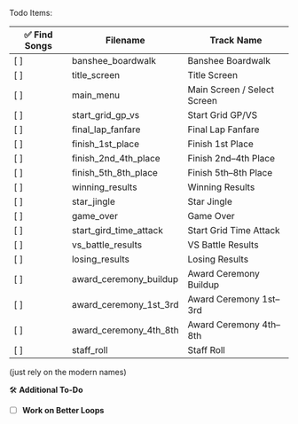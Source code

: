 Todo Items:

| ✅ Find Songs | Filename                  | Track Name                  |
| ------- | ------------------------- | --------------------------- |
| \[ ]    | banshee\_boardwalk        | Banshee Boardwalk           |
| \[ ]    | title\_screen             | Title Screen                |
| \[ ]    | main\_menu                | Main Screen / Select Screen |
| \[ ]    | start\_grid\_gp\_vs       | Start Grid GP/VS            |
| \[ ]    | final\_lap\_fanfare       | Final Lap Fanfare           |
| \[ ]    | finish\_1st\_place        | Finish 1st Place            |
| \[ ]    | finish\_2nd\_4th\_place   | Finish 2nd–4th Place        |
| \[ ]    | finish\_5th\_8th\_place   | Finish 5th–8th Place        |
| \[ ]    | winning\_results          | Winning Results             |
| \[ ]    | star\_jingle              | Star Jingle                 |
| \[ ]    | game\_over                | Game Over                   |
| \[ ]    | start\_gird\_time\_attack | Start Grid Time Attack      |
| \[ ]    | vs\_battle\_results       | VS Battle Results           |
| \[ ]    | losing\_results           | Losing Results              |
| \[ ]    | award\_ceremony\_buildup  | Award Ceremony Buildup      |
| \[ ]    | award\_ceremony\_1st\_3rd | Award Ceremony 1st–3rd      |
| \[ ]    | award\_ceremony\_4th\_8th | Award Ceremony 4th–8th      |
| \[ ]    | staff\_roll               | Staff Roll                  |

(just rely on the modern names)

🛠️ **Additional To-Do**

* [ ] **Work on Better Loops**
